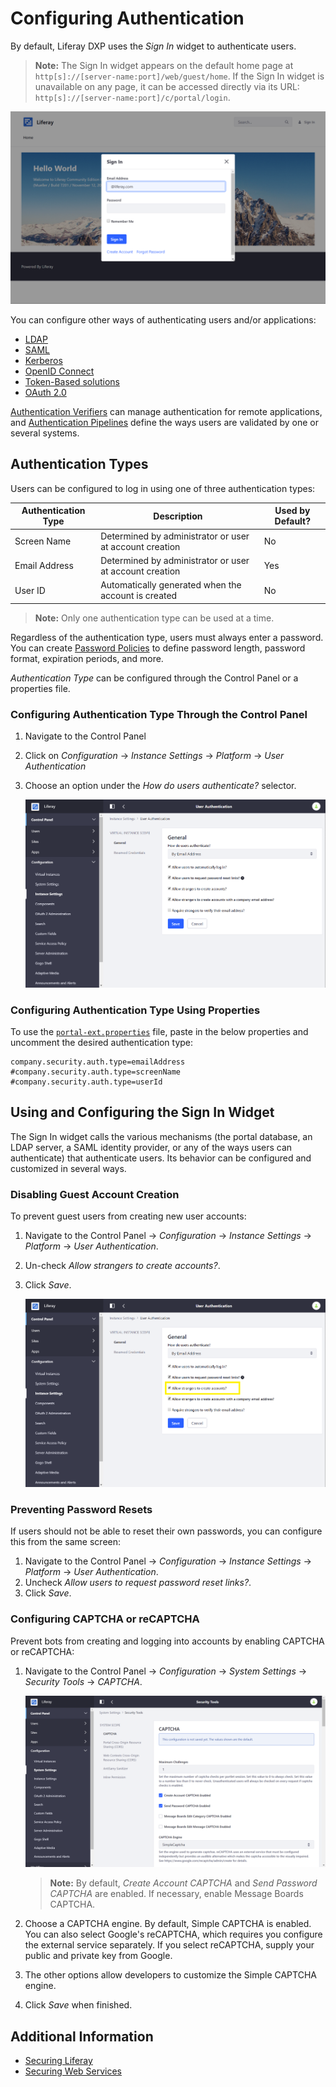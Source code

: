 # Configuring Authentication

By default, Liferay DXP uses the *Sign In* widget to authenticate users.

> **Note:** The Sign In widget appears on the default home page at `http[s]://[server-name:port]/web/guest/home`. If the Sign In widget is unavailable on any page, it can be accessed directly via its URL: `http[s]://[server-name:port]/c/portal/login`.

![The default Liferay home page](./configuring-authentication/images/01.png)

You can configure other ways of authenticating users and/or applications:

* [LDAP](../06-sso/06-ldap.md)
* [SAML](../06-sso/08-saml.md)
* [Kerberos](../06-sso/05-kerberos.md)
* [OpenID Connect](../06-sso/02-openid-connect.md)
* [Token-Based solutions](../06-sso/01-token-based-authentication.md)
* [OAuth 2.0](../06-sso/07-oauth-2.md)

[Authentication Verifiers](./securing-web-services/using-authentication-verifiers.md) can manage authentication for remote applications, and [Authentication Pipelines](../../platform/frameworks/authentication-pipelines.md) define the ways users are validated by one or several systems.

## Authentication Types

Users can be configured to log in using one of three authentication types:

| Authentication Type | Description | Used by Default? |
| --- | --- | --- |
| Screen Name | Determined by administrator or user at account creation | No |
| Email Address | Determined by administrator or user at account creation  | Yes |
| User ID | Automatically generated when the account is created | No |

> **Note:** Only one authentication type can be used at a time.

Regardless of the authentication type, users must always enter a password. You can create [Password Policies](../../user-and-system-administration/password-policies.md) to define password length, password format, expiration periods, and more.

_Authentication Type_ can be configured through the Control Panel or a properties file.

### Configuring Authentication Type Through the Control Panel

1. Navigate to the Control Panel
1. Click on *Configuration* &rarr; *Instance Settings* &rarr; *Platform* &rarr; *User Authentication*
1. Choose an option under the *How do users authenticate?* selector.

    ![Figure 1: You can select from three types of authentication.](./configuring-authentication/images/03.png)

### Configuring Authentication Type Using Properties

To use the [`portal-ext.properties`](https://help.liferay.com/hc/en-us/articles/360028712292-Portal-Properties) file, paste in the below properties and uncomment the desired authentication type:

```properties
company.security.auth.type=emailAddress
#company.security.auth.type=screenName
#company.security.auth.type=userId
```

## Using and Configuring the Sign In Widget

The Sign In widget calls the various mechanisms (the portal database, an LDAP server, a SAML identity provider, or any of the ways users can authenticate) that authenticate users. Its behavior can be configured and customized in several ways.

### Disabling Guest Account Creation

To prevent guest users from creating new user accounts:

1. Navigate to the Control Panel &rarr; *Configuration* &rarr; *Instance Settings* &rarr; *Platform* &rarr; *User Authentication*.
1. Un-check *Allow strangers to create accounts?*.
1. Click *Save*.

    ![Figure 2: Guests can't create accounts if this box is unchecked.](./configuring-authentication/images/04.png)

### Preventing Password Resets

If users should not be able to reset their own passwords, you can configure this from the same screen:

1. Navigate to the Control Panel &rarr; *Configuration* &rarr; *Instance Settings* &rarr; *Platform* &rarr; *User Authentication*.
1. Uncheck *Allow users to request password reset links?*.
1. Click *Save*.

### Configuring CAPTCHA or reCAPTCHA

Prevent bots from creating and logging into accounts by enabling CAPTCHA or reCAPTCHA:

1. Navigate to the Control Panel &rarr; *Configuration* &rarr; *System Settings* &rarr; *Security Tools* &rarr; *CAPTCHA*.

    ![The CAPTCHA configuration screen.](./configuring-authentication/images/02.png)

    > **Note:** By default, _Create Account CAPTCHA_ and _Send Password CAPTCHA_ are enabled. If necessary, enable Message Boards CAPTCHA.

1. Choose a CAPTCHA engine. By default, Simple CAPTCHA is enabled. You can also select Google's reCAPTCHA, which requires you configure the external service separately. If you select reCAPTCHA, supply your public and private key from Google.
1. The other options allow developers to customize the Simple CAPTCHA engine.
1. Click *Save* when finished.

## Additional Information

* [Securing Liferay](./introduction-to-securing-liferay.md)
* [Securing Web Services](./securing-web-services/securing-web-services)
